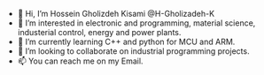 - 👋 Hi, I’m Hossein Gholizdeh Kisami @H-Gholizadeh-K
- 👀 I’m interested in electronic and programming, material science, industerial control, energy and power plants.
- 🌱 I’m currently learning C++ and python for MCU and ARM.
- 💞️ I’m looking to collaborate on industrial programming projects.
- 📫 You can reach me on my Email. 

<!---
H-Gholizadeh-K/H-Gholizadeh-K is a ✨ special ✨ repository because its `README.md` (this file) appears on your GitHub profile.
You can click the Preview link to take a look at your changes.
--->
